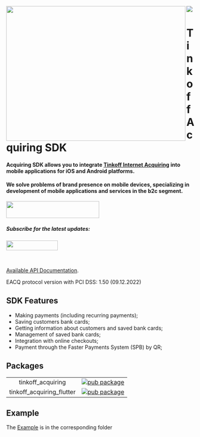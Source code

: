 <a href="https://madbrains.ru/?utm_source=gthb"><img src="https://github.com/MadBrains/Tinkoff-Acquiring-SDK-Flutter/blob/main/docs/banner.png"/></a>
<img align="left" src="https://github.com/MadBrains/Tinkoff-Acquiring-SDK-Flutter/blob/main/docs/info.png" width="480" height="360"/></a>

<p><h1 align="left">Tinkoff Acquiring SDK</h1></p>

<h4>Acquiring SDK allows you to integrate <a href="https://www.tinkoff.ru/business/internet-acquiring/" rel="nofollow">Tinkoff Internet Acquiring</a> into mobile applications for iOS and Android platforms.</h4>


<p><h4> We solve problems of brand presence on mobile devices, specializing in development of mobile applications and services in the b2c segment.</h4>
<a href="https://madbrains.ru/?utm_source=gthb">
<img src="https://github.com/MadBrains/Tinkoff-Acquiring-SDK-Flutter/blob/main/docs/get_started_stroke.png" width="249" height="45"></a>
</p>

<p><h5>Subscribe for the latest updates:</h5>
<a href="https://github.com/MadBrains" >
<img src="https://github.com/MadBrains/Tinkoff-Acquiring-SDK-Flutter/blob/main/docs/follow_us_stroke.png" width="138" height="26"></a></p>
</br>


[Available API Documentation][documentation].

EACQ protocol version with PCI DSS: 1.50 (09.12.2022)

## SDK Features

- Making payments (including recurring payments);
- Saving customers bank cards;
- Getting information about customers and saved bank cards;
- Management of saved bank cards;
- Integration with online checkouts;
- Payment through the Faster Payments System (SPB) by QR;

## Packages
|  |  |
|:---:|:---:|
| tinkoff_acquiring | [![pub package](https://img.shields.io/pub/v/tinkoff_acquiring.svg)](https://pub.dartlang.org/packages/tinkoff_acquiring) |
| tinkoff_acquiring_flutter | [![pub package](https://img.shields.io/pub/v/tinkoff_acquiring_flutter.svg)](https://pub.dartlang.org/packages/tinkoff_acquiring_flutter) |


## Example
The [Example][example] is in the corresponding folder

[documentation]: https://www.tinkoff.ru/kassa/develop/api/payments/
[acquiring]: https://www.tinkoff.ru/business/internet-acquiring/
[example]: https://github.com/MadBrains/Tinkoff-Acquiring-SDK-Flutter/tree/main/example